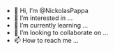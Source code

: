 - 👋 Hi, I’m @NickolasPappa
- 👀 I’m interested in ...
- 🌱 I’m currently learning ...
- 💞️ I’m looking to collaborate on ...
- 📫 How to reach me ...

<!---
NickolasPappa/NickolasPappa is a ✨ special ✨ repository because its `README.md` (this file) appears on your GitHub profile.
You can click the Preview link to take a look at your changes.
--->
